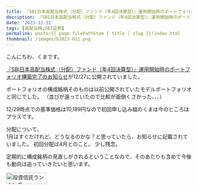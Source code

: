 ```yaml
---
title: 『SBI日本高配当株式（分配）ファンド（年4回決算型）』運用開始時のポートフォリオ構築完了のお知らせ
decription: 『SBI日本高配当株式（分配）ファンド（年4回決算型）』運用開始時のポートフォリオ構築完了のお知らせ
date: '2023-12-31'
tags: [高配当株,SBI証券]
permalink: posts/{{ page.filePathStem | title | slug }}/index.html
thumbnail: /images/b2023-011.png
---
```


こんにちわ、くまです。

[『SBI日本高配当株式（分配）ファンド（年4回決算型）』運用開始時のポートフォリオ構築完了のお知らせ](https://www.sbigroup.co.jp/news/2023/1227_14319.html)が12/27に公開されていました。

ポートフォリオの構成銘柄そのものは以前公開されていたモデルポートフォリオと同じでした。
（並びが違っていたので比較が面倒くさかった、、、）

12/29時点での基準価格は10,189円なので初回申し込み組のくまは今のところはプラスです。

分配について。<br/>
1月はすぐだけれど、どうなるのかな？と思っていたら、お知らせに記載されていました。
初回分配は4月とのこと。
少し残念。

定期的に構成銘柄の見直しがされるということなので、そのあたりも含めて今後も動向は追っていきたいと思います。

<a href="https://blog.with2.net/link/?id=2111205&cid=2009" title="投資信託ランキング"><img alt="投資信託ランキング" width="110" height="31" src="https://blog.with2.net/img/banner/c/banner_1/br_c_2009_1.gif"></a>